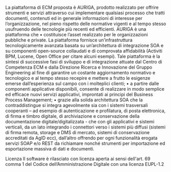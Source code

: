 La piattaforma di ECM proposta è AURIGA, prodotto realizzato per offrire strumenti e servizi attraverso cui implementare qualsiasi processo che tratti documenti,
contenuti ed in generale informazioni di interesse per l’organizzazione, nel pieno rispetto delle normative vigenti e al tempo stesso usufruendo delle tecnologie più recenti ed efficienti.
AURIGA è una piattaforma che 
•	costituisce l’asset realizzato per le organizzazioni pubbliche e private. La piattaforma fornisce un’infrastruttura tecnologicamente avanzata basata su un’architettura di integrazione SOA e su componenti open-source collaudati e di comprovata affidabilità (Activiti BPM, Lucene, Open Office per citare alcuni esempi). Tale piattaforma è la sintesi di successive fasi di sviluppo e di integrazione attuate dal Centro di Competenza ECM e dalla Direzione Ricerca e Innovazione del Gruppo Engineering al fine di garantire un costante aggiornamento normativo e tecnologico e al tempo stesso recepire e mettere a frutto le esigenze emerse dall’esperienza sul campo con i molteplici clienti;
•	a partire dalle componenti applicative disponibili, consente di realizzare in modo semplice ed efficace nuovi servizi applicativi, improntati ai principi del Business Process Management;
•	grazie alla solida architettura SOA che la contraddistingue si integra agevolmente sia con i sistemi trasversali cooperanti – ad esempio di autenticazione e profilatura, di posta elettronica, di firma e timbro digitale, di archiviazione e conservazione della documentazione digitale/digitalizzata - che con gli applicativi e sistemi verticali, da un lato integrando i connettori verso i sistemi più diffusi (sistemi di firma remota, storage e DMS di mercato, sistemi di conservazione accreditati da AgID ecc), dall’altro offrendo per ogni funzionalità erogata servizi SOAP e/o REST da richiamare nonché strumenti per importazione ed esportazione massiva di dati e documenti.

Licenza
Il software è rilasciato con licenza aperta ai sensi dell'art. 69 comma 1 del Codice dell’Amministrazione Digitale con una licenza EUPL-1.2